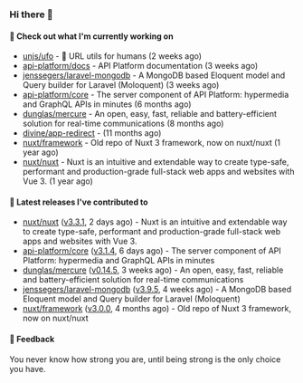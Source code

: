 ### Hi there 👋

#### 👷 Check out what I'm currently working on

- [unjs/ufo](https://github.com/unjs/ufo) - 🔗 URL utils for humans (2 weeks ago)
- [api-platform/docs](https://github.com/api-platform/docs) - API Platform documentation (3 weeks ago)
- [jenssegers/laravel-mongodb](https://github.com/jenssegers/laravel-mongodb) - A MongoDB based Eloquent model and Query builder for Laravel (Moloquent) (3 weeks ago)
- [api-platform/core](https://github.com/api-platform/core) - The server component of API Platform: hypermedia and GraphQL APIs in minutes (6 months ago)
- [dunglas/mercure](https://github.com/dunglas/mercure) - An open, easy, fast, reliable and battery-efficient solution for real-time communications (8 months ago)
- [divine/app-redirect](https://github.com/divine/app-redirect) -  (11 months ago)
- [nuxt/framework](https://github.com/nuxt/framework) - Old repo of Nuxt 3 framework, now on nuxt/nuxt (1 year ago)
- [nuxt/nuxt](https://github.com/nuxt/nuxt) - Nuxt is an intuitive and extendable way to create type-safe, performant and production-grade full-stack web apps and websites with Vue 3. (1 year ago)

#### 🔭 Latest releases I've contributed to

- [nuxt/nuxt](https://github.com/nuxt/nuxt) ([v3.3.1](https://github.com/nuxt/nuxt/releases/tag/v3.3.1), 2 days ago) - Nuxt is an intuitive and extendable way to create type-safe, performant and production-grade full-stack web apps and websites with Vue 3.
- [api-platform/core](https://github.com/api-platform/core) ([v3.1.4](https://github.com/api-platform/core/releases/tag/v3.1.4), 6 days ago) - The server component of API Platform: hypermedia and GraphQL APIs in minutes
- [dunglas/mercure](https://github.com/dunglas/mercure) ([v0.14.5](https://github.com/dunglas/mercure/releases/tag/v0.14.5), 3 weeks ago) - An open, easy, fast, reliable and battery-efficient solution for real-time communications
- [jenssegers/laravel-mongodb](https://github.com/jenssegers/laravel-mongodb) ([v3.9.5](https://github.com/jenssegers/laravel-mongodb/releases/tag/v3.9.5), 4 weeks ago) - A MongoDB based Eloquent model and Query builder for Laravel (Moloquent)
- [nuxt/framework](https://github.com/nuxt/framework) ([v3.0.0](https://github.com/nuxt/framework/releases/tag/v3.0.0), 4 months ago) - Old repo of Nuxt 3 framework, now on nuxt/nuxt

#### 💬 Feedback
You never know how strong you are, until being strong is the only choice you have.